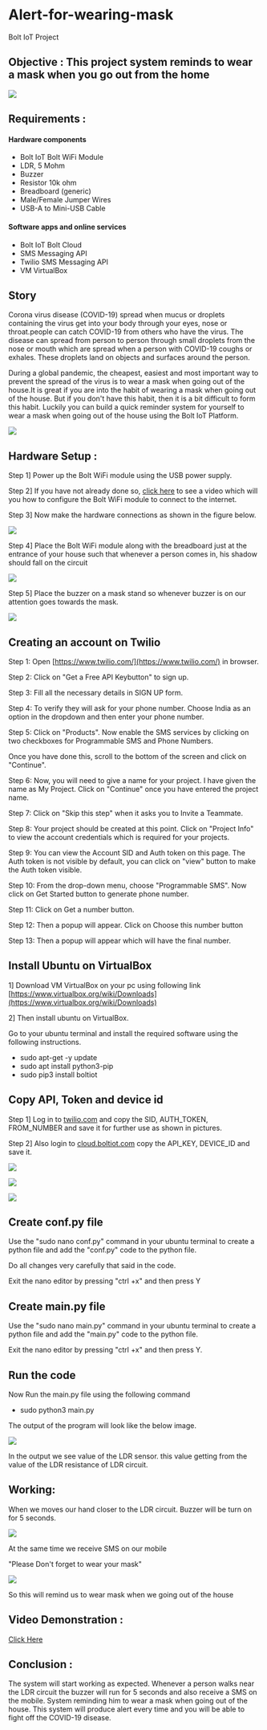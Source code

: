 # Alert-for-wearing-mask
Bolt IoT Project

## Objective : This project system reminds to wear a mask when you go out from the home

![](Images/Bolt%20front%20page.jpg)

## Requirements :

#### Hardware components

- Bolt IoT Bolt WiFi Module
- LDR, 5 Mohm
- Buzzer
- Resistor 10k ohm	
- Breadboard (generic)	
- Male/Female Jumper Wires	
- USB-A to Mini-USB Cable

#### Software apps and online services

- Bolt IoT Bolt Cloud
- SMS Messaging API	
- Twilio SMS Messaging API
- VM VirtualBox

## Story
Corona virus disease (COVID-19) spread when mucus or droplets containing the virus get into your body through your eyes, nose or throat.people can catch COVID-19 from others who have the virus. The disease can spread from person to person through small droplets from the nose or mouth which are spread when a person with COVID-19 coughs or exhales. These droplets land on objects and surfaces around the person.

During a global pandemic, the cheapest, easiest and most important way to prevent the spread of the virus is to wear a mask when going out of the house.It is great if you are into the habit of wearing a mask when going out of the house. But if you don't have this habit, then it is a bit difficult to form this habit. Luckily you can build a quick reminder system for yourself to wear a mask when going out of the house using the Bolt IoT Platform.

![](Images/Entire%20Setup.jpg)

## Hardware Setup :

Step 1] Power up the Bolt WiFi module using the USB power supply.

Step 2] If you have not already done so, [click here](https://info.boltiot.com/how-to-setup-bolt) to see a video which will you how to configure the Bolt WiFi module to connect to the internet.

Step 3] Now make the hardware connections as shown in the figure below.

![](Images/Circuit%20Diagram.png)

Step 4] Place the Bolt WiFi module along with the breadboard just at the entrance of your house such that whenever a person comes in, his shadow should fall on the circuit

![](Images/LDR%20Circuit%20and%20bolt%20wifi%20module.jpg)

Step 5] Place the buzzer on a mask stand so whenever buzzer is on our attention goes towards the mask.

![](Images/Buzzer%20at%20mask%20stand.jpg)

## Creating an account on Twilio

Step 1: Open [https://www.twilio.com/](https://www.twilio.com/) in browser.

Step 2: Click on "Get a Free API Keybutton" to sign up.

Step 3: Fill all the necessary details in SIGN UP form.

Step 4: To verify they will ask for your phone number. Choose India as an option in the dropdown and then enter your phone number.

Step 5: Click on "Products". Now enable the SMS services by clicking on two checkboxes for Programmable SMS and Phone Numbers.

Once you have done this, scroll to the bottom of the screen and click on "Continue".

Step 6: Now, you will need to give a name for your project. I have given the name as My Project. Click on "Continue" once you have entered the project name.

Step 7: Click on "Skip this step" when it asks you to Invite a Teammate.

Step 8: Your project should be created at this point. Click on "Project Info" to view the account credentials which is required for your projects.

Step 9: You can view the Account SID and Auth token on this page. The Auth token is not visible by default, you can click on "view" button to make the Auth token visible.

Step 10: From the drop-down menu, choose "Programmable SMS". Now click on Get Started button to generate phone number.

Step 11: Click on Get a number button.

Step 12: Then a popup will appear. Click on Choose this number button

Step 13: Then a popup will appear which will have the final number.

## Install Ubuntu on VirtualBox
1] Download VM VirtualBox on your pc using following link
[https://www.virtualbox.org/wiki/Downloads](https://www.virtualbox.org/wiki/Downloads)

2] Then install ubuntu on VirtualBox.

Go to your ubuntu terminal and install the required software using the following instructions.

- sudo apt-get -y update
- sudo apt install python3-pip
- sudo pip3 install boltiot

## Copy API, Token and device id
Step 1] Log in to [twilio.com](twilio.com) and copy the SID, AUTH_TOKEN, FROM_NUMBER and save it for further use as shown in pictures.

Step 2] Also login to [cloud.boltiot.com](cloud.boltiot.com) copy the API_KEY, DEVICE_ID and save it.

![](Images/API-page-001.jpg)

![](Images/API-page-002.jpg)

![](Images/API-page-003.jpg)

## Create conf.py file

Use the "sudo nano conf.py" command in your ubuntu terminal to create a python file and add the "conf.py" code to the python file.

Do all changes very carefully that said in the code.

Exit the nano editor by pressing "ctrl +x" and then press Y

## Create main.py file

Use the "sudo nano main.py" command in your ubuntu terminal to create a python file and add the "main.py" code to the python file.

Exit the nano editor by pressing "ctrl +x" and then press Y.

## Run the code

Now Run the main.py file using the following command

- sudo python3 main.py

The output of the program will look like the below image.

![](Images/output.jpg)

In the output we see value of the LDR sensor. this value getting from the value of the LDR resistance of LDR circuit.

## Working:

When we moves our hand closer to the LDR circuit. Buzzer will be turn on for 5 seconds.


![](Images/bolt.gif.gif)

At the same time we receive SMS on our mobile

"Please Don't forget to wear your mask"

![](Images/SMS%20Screenshot.jpg)

So this will remind us to wear mask when we going out of the house

## Video Demonstration :

[Click Here](https://youtu.be/VaXRzphYww0)

## Conclusion :
The system will start working as expected. Whenever a person walks near the LDR circuit the buzzer will run for 5 seconds and also receive a SMS on the mobile. System reminding him to wear a mask when going out of the house. This system will produce alert every time and you will be able to fight off the COVID-19 disease.



